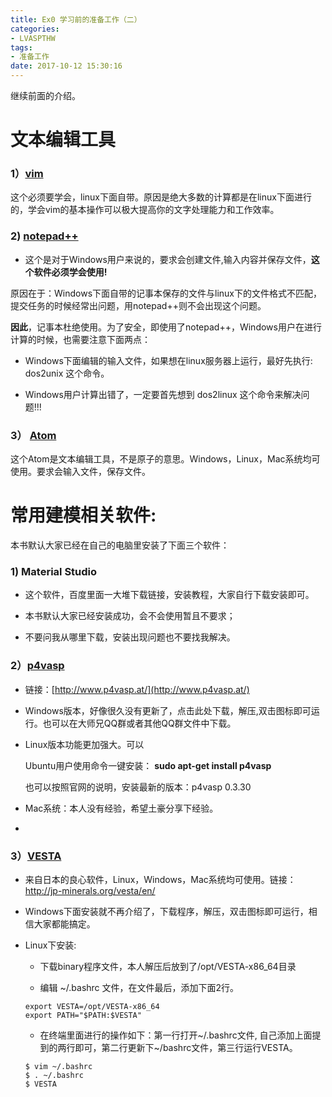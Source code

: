 ```yaml
---
title: Ex0 学习前的准备工作（二）
categories: 
- LVASPTHW
tags: 
- 准备工作
date: 2017-10-12 15:30:16
---
```




继续前面的介绍。



# **文本编辑工具**

### 1）[vim](https://www.vim.org/) 

这个必须要学会，linux下面自带。原因是绝大多数的计算都是在linux下面进行的，学会vim的基本操作可以极大提高你的文字处理能力和工作效率。



### 2) [notepad++](https://notepad-plus-plus.org/)

* 这个是对于Windows用户来说的，要求会创建文件,输入内容并保存文件，**这个软件必须学会使用!**

原因在于：Windows下面自带的记事本保存的文件与linux下的文件格式不匹配，提交任务的时候经常出问题，用notepad++则不会出现这个问题。

**因此**，记事本杜绝使用。为了安全，即使用了notepad++，Windows用户在进行计算的时候，也需要注意下面两点：

* Windows下面编辑的输入文件，如果想在linux服务器上运行，最好先执行: dos2unix 这个命令。

* Windows用户计算出错了，一定要首先想到 dos2linux 这个命令来解决问题!!!


### 3） [Atom](https://atom.io/)

这个Atom是文本编辑工具，不是原子的意思。Windows，Linux，Mac系统均可使用。要求会输入文件，保存文件。



# **常用建模相关软件:**

本书默认大家已经在自己的电脑里安装了下面三个软件：

### **1) Material Studio** 

* 这个软件，百度里面一大堆下载链接，安装教程，大家自行下载安装即可。

*  本书默认大家已经安装成功，会不会使用暂且不要求；
* 不要问我从哪里下载，安装出现问题也不要找我解决。



### 2）[**p4vasp**](http://www.p4vasp.at)

* 链接：[http://www.p4vasp.at/](http://www.p4vasp.at/)

- Windows版本，好像很久没有更新了，点击此处下载，解压,双击图标即可运行。也可以在大师兄QQ群或者其他QQ群文件中下载。

- Linux版本功能更加强大。可以

  Ubuntu用户使用命令一键安装： **sudo apt-get install p4vasp**

  也可以按照官网的说明，安装最新的版本：p4vasp 0.3.30

- Mac系统：本人没有经验，希望土豪分享下经验。

- 

### 3）**[VESTA](http://jp-minerals.org/vesta/en/)**  

* 来自日本的良心软件，Linux，Windows，Mac系统均可使用。链接：http://jp-minerals.org/vesta/en/
* Windows下面安装就不再介绍了，下载程序，解压，双击图标即可运行，相信大家都能搞定。

* Linux下安装: 

  - 下载binary程序文件，本人解压后放到了/opt/VESTA-x86_64目录

  - 编辑 ~/.bashrc 文件，在文件最后，添加下面2行。

  ```
  export VESTA=/opt/VESTA-x86_64 
  export PATH="$PATH:$VESTA"
  ```

  - 在终端里面进行的操作如下：第一行打开~/.bashrc文件, 自己添加上面提到的两行即可，第二行更新下~/bashrc文件，第三行运行VESTA。

  ```
  $ vim ~/.bashrc
  $ . ~/.bashrc
  $ VESTA
  ```


